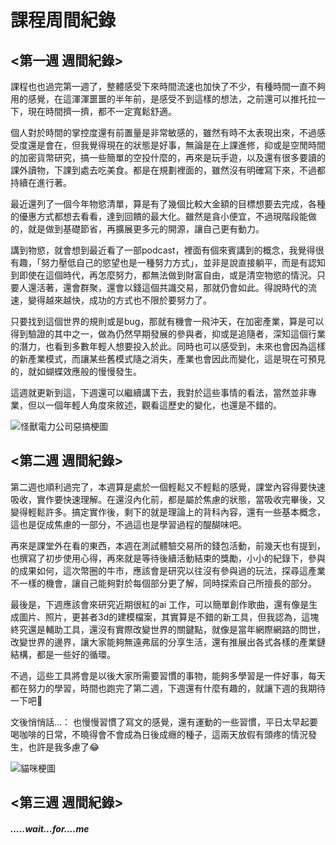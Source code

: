 # 課程周間紀錄


## <第一週 週間紀錄>

課程也也過完第一週了，整體感受下來時間流速也加快了不少，有種時間一直不夠用的感覺，在這渾渾噩噩的半年前，是感受不到這樣的想法，之前還可以推托拉一下，現在時間擠一擠，都不一定寬鬆舒適。

個人對於時間的掌控度還有前置量是非常敏感的，雖然有時不太表現出來，不過感受度還是會在，但我覺得現在的狀態是好事，無論是在上課進修，抑或是空閒時間的加密貨幣研究，搞一些簡單的空投什麼的，再來是玩手遊，以及還有很多要讀的課外讀物，下課到處去吃美食。都是在規劃裡面的，雖然沒有明確寫下來，不過都持續在進行著。

最近還列了一個今年物慾清單，算是有了幾個比較大金額的目標想要去完成，各種的優惠方式都想去看看，達到回饋的最大化。雖然是貪小便宜，不過現階段能做的，就是做到基礎節省，再擴展更多元的開源，讓自己更有動力。
 
講到物慾，就會想到最近看了一部podcast，裡面有個來賓講到的概念，我覺得很有趣，「努力壓低自己的慾望也是一種努力方式」，並非是說直接躺平，而是有認知到即使在這個時代，再怎麼努力，都無法做到財富自由，或是清空物慾的情況。只要人還活著，還會群聚，還會以錢這個共識交易，那就仍會如此。得說時代的流速，變得越來越快，成功的方式也不限於要努力了。

只要找到這個世界的規則或是bug，那就有機會一飛沖天，在加密產業，算是可以得到驗證的其中之一，做為仍然早期發展的參與者，抑或是追隨者，深知這個行業的潛力，也看到多數年輕人想要投入於此。同時也可以感受到，未來也會因為這樣的新產業模式，而讓某些舊模式隨之消失，產業也會因此而變化，這是現在可預見的，就如蝴蝶效應般的慢慢發生。

這週就更新到這，下週還可以繼續講下去，我對於這些事情的看法，當然並非專業，但以一個年輕人角度來敘述，觀看這歷史的變化，也還是不錯的。


![怪獸電力公司惡搞梗圖](https://scontent.ftpe8-1.fna.fbcdn.net/v/t39.30808-6/434216936_2625373557631360_4982060466354750275_n.jpg?_nc_cat=105&ccb=1-7&_nc_sid=5f2048&_nc_ohc=pGN_T5nY4EYAX8XiQkg&_nc_ht=scontent.ftpe8-1.fna&oh=00_AfCOY3ZYVk4EX4s1BFPZT0UXUENWxQ763HzSp09-t_sddg&oe=66106DBB)



## <第二週 週間紀錄>


第二週也順利過完了，本週算是處於一個輕鬆又不輕鬆的感覺，課堂內容得要快速吸收，實作要快速理解。在還沒內化前，都是屬於焦慮的狀態，當吸收完畢後，又變得輕鬆許多。搞定實作後，剩下的就是理論上的背科內容，還有一些基本概念，這也是促成焦慮的一部分，不過這也是學習過程的醍醐味吧。

再來是課堂外在看的東西，本週在測試體驗交易所的錢包活動，前幾天也有提到，也撰寫了初步使用心得，再來就是等待後續活動結束的獎勵，小小的紀錄下，參與的成果如何，這次幣圈的牛市，應該會是研究以往沒有參與過的玩法，探尋這產業不一樣的機會，讓自己能夠對於每個部分更了解，同時探索自己所擅長的部分。

最後是，下週應該會來研究近期很紅的ai 工作，可以簡單創作歌曲，還有像是生成圖片、照片，更甚者3d的建模檔案，其實算是不錯的新工具，但我認為，這塊終究還是輔助工具，還沒有實際改變世界的關鍵點，就像是當年網際網路的問世，改變世界的邊界，讓大家能夠無遠弗屆的分享生活，還有推展出各式各樣的產業鏈結構，都是一些好的循環。

不過，這些工具將會是以後大家所需要習慣的事物，能夠多學習是一件好事，每天都在努力的學習，時間也跑完了第二週，下週還有什麼有趣的，就讓下週的我期待一下吧👀  

文後悄悄話...：
也慢慢習慣了寫文的感覺，還有運動的一些習慣，平日太早起要喝咖啡的日常，不曉得會不會成為日後成癮的種子，這兩天放假有頭疼的情況發生，也許是我多慮了😂

![貓咪梗圖](https://scontent.ftpe8-3.fna.fbcdn.net/v/t39.30808-6/432218310_2630444653790917_7940554612070756562_n.jpg?stp=dst-jpg_p843x403&_nc_cat=111&ccb=1-7&_nc_sid=5f2048&_nc_ohc=Dqwgm3SGAJIAX-WU92s&_nc_ht=scontent.ftpe8-3.fna&oh=00_AfAE5femN2bnrAEVU08MmVEzlyBuNt6crIfPiy-QRXx65A&oe=661072F7)



## <第三週 週間紀錄>

##### .....wait...for....me